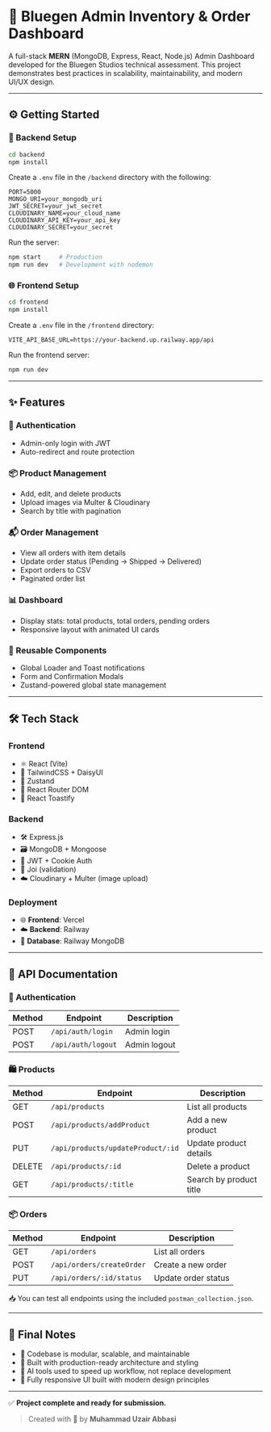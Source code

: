 # 🧠 Bluegen Admin Inventory & Order Dashboard

A full-stack **MERN** (MongoDB, Express, React, Node.js) Admin Dashboard developed for the Bluegen Studios technical assessment. This project demonstrates best practices in scalability, maintainability, and modern UI/UX design.

---

## ⚙️ Getting Started

### 🔧 Backend Setup

```bash
cd backend
npm install
```

Create a `.env` file in the `/backend` directory with the following:

```env
PORT=5000
MONGO_URI=your_mongodb_uri
JWT_SECRET=your_jwt_secret
CLOUDINARY_NAME=your_cloud_name
CLOUDINARY_API_KEY=your_api_key
CLOUDINARY_SECRET=your_secret
```

Run the server:

```bash
npm start     # Production
npm run dev   # Development with nodemon
```

### 🌐 Frontend Setup

```bash
cd frontend
npm install
```

Create a `.env` file in the `/frontend` directory:

```env
VITE_API_BASE_URL=https://your-backend.up.railway.app/api
```

Run the frontend server:

```bash
npm run dev
```

---

## ✨ Features

### 🔐 Authentication

- Admin-only login with JWT
- Auto-redirect and route protection

### 📦 Product Management

- Add, edit, and delete products
- Upload images via Multer & Cloudinary
- Search by title with pagination

### 📬 Order Management

- View all orders with item details
- Update order status (Pending → Shipped → Delivered)
- Export orders to CSV
- Paginated order list

### 📊 Dashboard

- Display stats: total products, total orders, pending orders
- Responsive layout with animated UI cards

### 🔁 Reusable Components

- Global Loader and Toast notifications
- Form and Confirmation Modals
- Zustand-powered global state management

---

## 🛠 Tech Stack

### Frontend

- ⚛️ React (Vite)
- 🎨 TailwindCSS + DaisyUI
- 🔄 Zustand
- 🧭 React Router DOM
- 🔔 React Toastify

### Backend

- 🛠 Express.js
- 🗃 MongoDB + Mongoose
- 🔐 JWT + Cookie Auth
- 📏 Joi (validation)
- ☁️ Cloudinary + Multer (image upload)

### Deployment

- 🌐 **Frontend**: Vercel
- ☁️ **Backend**: Railway
- 🧮 **Database**: Railway MongoDB

---

## 📑 API Documentation

### 🔐 Authentication

| Method | Endpoint           | Description  |
| ------ | ------------------ | ------------ |
| POST   | `/api/auth/login`  | Admin login  |
| POST   | `/api/auth/logout` | Admin logout |

### 🛍 Products

| Method | Endpoint                          | Description             |
| ------ | --------------------------------- | ----------------------- |
| GET    | `/api/products`                   | List all products       |
| POST   | `/api/products/addProduct`        | Add a new product       |
| PUT    | `/api/products/updateProduct/:id` | Update product details  |
| DELETE | `/api/products/:id`               | Delete a product        |
| GET    | `/api/products/:title`            | Search by product title |

### 📦 Orders

| Method | Endpoint                  | Description         |
| ------ | ------------------------- | ------------------- |
| GET    | `/api/orders`             | List all orders     |
| POST   | `/api/orders/createOrder` | Create a new order  |
| PUT    | `/api/orders/:id/status`  | Update order status |

📥 You can test all endpoints using the included `postman_collection.json`.

---

## 📝 Final Notes

- 🧠 Codebase is modular, scalable, and maintainable
- 📐 Built with production-ready architecture and styling
- 🤖 AI tools used to speed up workflow, not replace development
- 📱 Fully responsive UI built with modern design principles

---

✅ **Project complete and ready for submission.**

> Created with 💙 by **Muhammad Uzair Abbasi**

